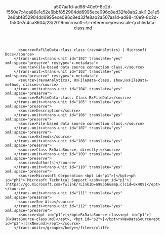 <?xml version="1.0"?><xliff version="1.2" xmlns="urn:oasis:names:tc:xliff:document:1.2" xmlns:xsi="http://www.w3.org/2001/XMLSchema-instance" xsi:schemaLocation="urn:oasis:names:tc:xliff:document:1.2 xliff-core-1.2-transitional.xsd"><file datatype="xml" original="rxfiledata-class.md" source-language="en-US" target-language="en-US"><header><tool tool-id="mdxliff" tool-name="mdxliff" tool-version="1.0-1931010" tool-company="Microsoft" /><xliffext:skl_file_name xmlns:xliffext="urn:microsoft:content:schema:xliffextensions">a507aa1d-ad98-40e9-8c2d-f550e7c4ca86e1e52e6bbf852904dd6995ece096c8ed32fe8ab2.skl</xliffext:skl_file_name><xliffext:version xmlns:xliffext="urn:microsoft:content:schema:xliffextensions">1.2</xliffext:version><xliffext:ms.openlocfilehash xmlns:xliffext="urn:microsoft:content:schema:xliffextensions">e1e52e6bbf852904dd6995ece096c8ed32fe8ab2</xliffext:ms.openlocfilehash><xliffext:ms.sourcegitcommit xmlns:xliffext="urn:microsoft:content:schema:xliffextensions">a507aa1d-ad98-40e9-8c2d-f550e7c4ca86</xliffext:ms.sourcegitcommit><xliffext:ms.lasthandoff xmlns:xliffext="urn:microsoft:content:schema:xliffextensions">04/23/2019</xliffext:ms.lasthandoff><xliffext:ms.openlocfilepath xmlns:xliffext="urn:microsoft:content:schema:xliffextensions">microsoft-r\r-reference\revoscaler\rxfiledata-class.md</xliffext:ms.openlocfilepath></header><body><group id="content" extype="content"><trans-unit id="101" translate="yes" xml:space="preserve" restype="x-metadata">
          <source>RxFileData-class class (revoAnalytics) | Microsoft Docs</source>
        </trans-unit><trans-unit id="102" translate="yes" xml:space="preserve" restype="x-metadata">
          <source>File-based data source connection class.</source>
        </trans-unit><trans-unit id="103" translate="yes" xml:space="preserve" restype="x-metadata">
          <source>(revoAnalytics), RxFileData-class, show,RxFileData-method, classes</source>
        </trans-unit><trans-unit id="104" translate="yes" xml:space="preserve">
          <source>RxFileData-class: Class RxFileData</source>
        </trans-unit><trans-unit id="105" translate="yes" xml:space="preserve">
          <source>Description</source>
        </trans-unit><trans-unit id="106" translate="yes" xml:space="preserve">
          <source>File-based data source connection class.</source>
        </trans-unit><trans-unit id="107" translate="yes" xml:space="preserve">
          <source>Extends</source>
        </trans-unit><trans-unit id="108" translate="yes" xml:space="preserve">
          <source>Class RxDataSource, directly.</source>
        </trans-unit><trans-unit id="109" translate="yes" xml:space="preserve">
          <source>Author(s)</source>
        </trans-unit><trans-unit id="110" translate="yes" xml:space="preserve">
          <source>Microsoft Corporation <bpt id="p1">[</bpt><ph id="ph1">`Microsoft Technical Support`</ph><ept id="p1">](https://go.microsoft.com/fwlink/?LinkID=698556&amp;clcid=0x409)</ept></source>
        </trans-unit><trans-unit id="111" translate="yes" xml:space="preserve">
          <source>See Also</source>
        </trans-unit><trans-unit id="112" translate="yes" xml:space="preserve">
          <source><bpt id="p1">[</bpt>RxDataSource-class<ept id="p1">](RxDataSource-class.md)</ept>, <bpt id="p2">[</bpt>rxNewDataSource<ept id="p2">](rxNew.md)</ept></source>
        </trans-unit></group></body></file></xliff>